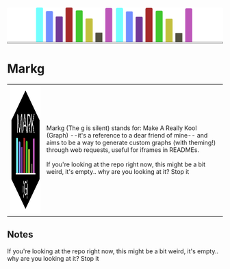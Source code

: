![](assets/Mark_banner.svg)
# Markg

<table>
  <tr>
    <td>
      <img src="assets/Mark_icon.svg" alt="Mark Icon" width="300" height="300">
    </td>
    <td>
      Markg (The g is silent) stands for: Make A Really Kool (Graph) --it's a reference to a dear friend of mine-- and aims to be a way to generate custom graphs (with theming!) through web requests, useful for iframes in READMEs.<br><br>
      If you're looking at the repo right now, this might be a bit weird, it's empty.. why are you looking at it? Stop it
    </td>
  </tr>
</table>

## Notes
If you're looking at the repo right now, this might be a bit weird, it's empty.. why are you looking at it? Stop it